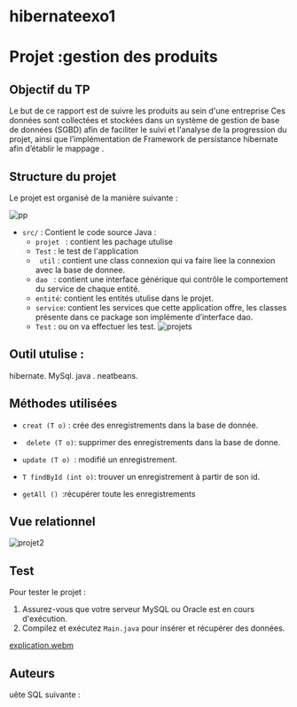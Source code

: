 # hibernateexo1

# Projet :gestion des produits

## Objectif du TP
Le but de ce rapport est de suivre les produits   au sein d'une entreprise Ces données sont collectées et stockées dans un système de gestion de base de données (SGBD) afin de faciliter le suivi et l'analyse de la progression du projet, ainsi que l’implémentation de Framework de persistance hibernate afin d’établir le mappage .
## Structure du projet
Le projet est organisé de la manière suivante :

![pp](https://github.com/user-attachments/assets/8225979f-a5cf-441a-8b72-81eab0ffdfa0)

  - `src/` : Contient le code source Java : 
     - `projet ` : contient les pachage utulise
     - `Test` : le test de l'application
     - ` util` : contient  une class connexion qui va faire liee la connexion avec 
la base de donnee. 
     - `dao ` : contient  une interface générique qui contrôle le comportement du 
service de chaque entité. 
     - ` entité `: contient les entités utulise dans le projet. 
     - ` service `: contient les services que cette application offre, les classes 
présente dans ce package son implémente d’interface dao. 
     - `Test` : ou on va effectuer les test. 
![projets](https://github.com/user-attachments/assets/2e81c36f-ac7d-4408-a9a3-b8ea9fed3d05)

## Outil utulise :
hibernate.
MySql.
java .
neatbeans.
## Méthodes utilisées

  - ` creat (T o) ` :  crée des enregistrements dans la base de donnée. 
  
  - `  delete (T o) `: supprimer des enregistrements dans la base de donne.

  - `update (T o) `:  modifié un enregistrement. 
    
  - ` T findById (int o) `: trouver un  enregistrement à partir de son id. 

   - `getAll () `:récupérer toute les enregistrements

## Vue relationnel 
![projet2](https://github.com/user-attachments/assets/0628fb63-fc9c-473f-b6e3-4bf9b5cb42a5)



## Test
Pour tester le projet :
1. Assurez-vous que votre serveur MySQL ou Oracle est en cours d'exécution.
3. Compilez et exécutez `Main.java` pour insérer et récupérer des données.





[explication.webm](https://github.com/user-attachments/assets/f599c0a1-2b7e-4f6d-b4e4-c76884cf450e)



## Auteurs

uête SQL suivante :
 

 

 
